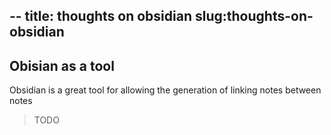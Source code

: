 --
title: thoughts on obsidian
slug:thoughts-on-obsidian
--

## Obisian as a tool	

Obsidian is a great tool for allowing the generation of linking notes between notes
 > TODO
